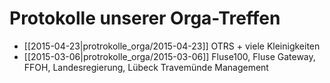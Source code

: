 # Protokolle unserer Orga-Treffen

* [[2015-04-23|protrokolle_orga/2015-04-23]] OTRS + viele Kleinigkeiten
* [[2015-03-06|protrokolle_orga/2015-03-06]] Fluse100, Fluse Gateway, FFOH, Landesregierung, Lübeck Travemünde Management
